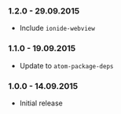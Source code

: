 ### 1.2.0 - 29.09.2015
* Include `ionide-webview`

### 1.1.0 - 19.09.2015
* Update to `atom-package-deps`

### 1.0.0 - 14.09.2015
* Initial release
